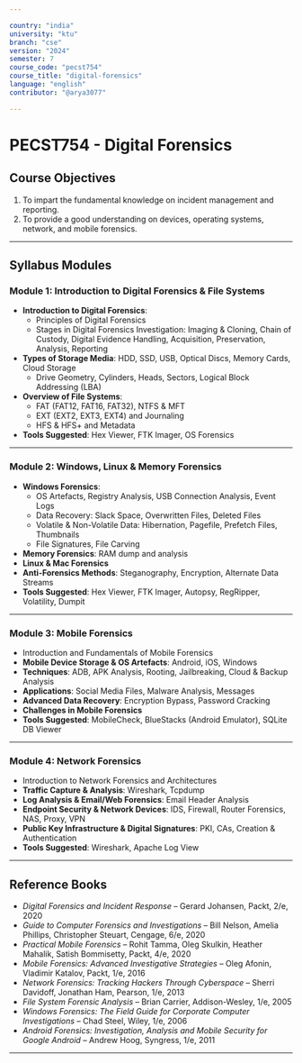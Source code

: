 ```yaml
---

country: "india"
university: "ktu"
branch: "cse"
version: "2024"
semester: 7
course_code: "pecst754"
course_title: "digital-forensics"
language: "english"
contributor: "@arya3077"

---
```


# PECST754 - Digital Forensics

## Course Objectives

1. To impart the fundamental knowledge on incident management and reporting.  
2. To provide a good understanding on devices, operating systems, network, and mobile forensics.  

---

## Syllabus Modules

### Module 1: Introduction to Digital Forensics & File Systems 
- **Introduction to Digital Forensics**:  
  - Principles of Digital Forensics  
  - Stages in Digital Forensics Investigation: Imaging & Cloning, Chain of Custody, Digital Evidence Handling, Acquisition, Preservation, Analysis, Reporting  
- **Types of Storage Media**: HDD, SSD, USB, Optical Discs, Memory Cards, Cloud Storage  
  - Drive Geometry, Cylinders, Heads, Sectors, Logical Block Addressing (LBA)  
- **Overview of File Systems**:  
  - FAT (FAT12, FAT16, FAT32), NTFS & MFT  
  - EXT (EXT2, EXT3, EXT4) and Journaling  
  - HFS & HFS+ and Metadata  
- **Tools Suggested**: Hex Viewer, FTK Imager, OS Forensics  

---

### Module 2: Windows, Linux & Memory Forensics 

- **Windows Forensics**:  
  - OS Artefacts, Registry Analysis, USB Connection Analysis, Event Logs  
  - Data Recovery: Slack Space, Overwritten Files, Deleted Files  
  - Volatile & Non-Volatile Data: Hibernation, Pagefile, Prefetch Files, Thumbnails  
  - File Signatures, File Carving  
- **Memory Forensics**: RAM dump and analysis  
- **Linux & Mac Forensics**  
- **Anti-Forensics Methods**: Steganography, Encryption, Alternate Data Streams  
- **Tools Suggested**: Hex Viewer, FTK Imager, Autopsy, RegRipper, Volatility, Dumpit  

---

### Module 3: Mobile Forensics 

- Introduction and Fundamentals of Mobile Forensics  
- **Mobile Device Storage & OS Artefacts**: Android, iOS, Windows  
- **Techniques**: ADB, APK Analysis, Rooting, Jailbreaking, Cloud & Backup Analysis  
- **Applications**: Social Media Files, Malware Analysis, Messages  
- **Advanced Data Recovery**: Encryption Bypass, Password Cracking  
- **Challenges in Mobile Forensics**  
- **Tools Suggested**: MobileCheck, BlueStacks (Android Emulator), SQLite DB Viewer  

---

### Module 4: Network Forensics 

- Introduction to Network Forensics and Architectures  
- **Traffic Capture & Analysis**: Wireshark, Tcpdump  
- **Log Analysis & Email/Web Forensics**: Email Header Analysis  
- **Endpoint Security & Network Devices**: IDS, Firewall, Router Forensics, NAS, Proxy, VPN  
- **Public Key Infrastructure & Digital Signatures**: PKI, CAs, Creation & Authentication  
- **Tools Suggested**: Wireshark, Apache Log View  

---

## Reference Books

- *Digital Forensics and Incident Response* – Gerard Johansen, Packt, 2/e, 2020  
- *Guide to Computer Forensics and Investigations* – Bill Nelson, Amelia Phillips, Christopher Steuart, Cengage, 6/e, 2020  
- *Practical Mobile Forensics* – Rohit Tamma, Oleg Skulkin, Heather Mahalik, Satish Bommisetty, Packt, 4/e, 2020  
- *Mobile Forensics: Advanced Investigative Strategies* – Oleg Afonin, Vladimir Katalov, Packt, 1/e, 2016  
- *Network Forensics: Tracking Hackers Through Cyberspace* – Sherri Davidoff, Jonathan Ham, Pearson, 1/e, 2013  
- *File System Forensic Analysis* – Brian Carrier, Addison-Wesley, 1/e, 2005  
- *Windows Forensics: The Field Guide for Corporate Computer Investigations* – Chad Steel, Wiley, 1/e, 2006  
- *Android Forensics: Investigation, Analysis and Mobile Security for Google Android* – Andrew Hoog, Syngress, 1/e, 2011  

---
